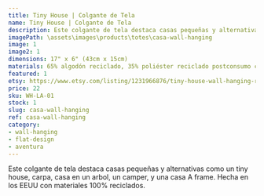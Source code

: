 ```yaml
---
title: Tiny House | Colgante de Tela
name: Tiny House | Colgante de Tela
description: Este colgante de tela destaca casas pequeñas y alternativas como un tiny house, carpa, casa en un arbol, un camper, y una casa A frame.  Hecha en los EEUU con materiales 100% reciclados.
imagePath: \assets\images\products\totes\casa-wall-hanging
image: 1
image2: 1
dimensions: 17" x 6" (43cm x 15cm)
materials: 65% algodón reciclado, 35% poliéster reciclado postconsumo certificad
featured: 1
etsy: https://www.etsy.com/listing/1231966876/tiny-house-wall-hanging-recycled-cotton
price: 22
sku: WH-LA-01
stock: 1
slug: casa-wall-hanging
ref: casa-wall-hanging
category:
- wall-hanging
- flat-design
- aventura
---
```

Este colgante de tela destaca casas pequeñas y alternativas como un tiny house, carpa, casa en un arbol, un camper, y una casa A frame.  Hecha en los EEUU con materiales 100% reciclados.
